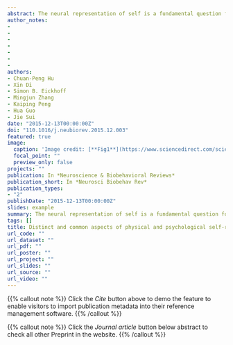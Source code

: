 ```yaml
---
abstract: The neural representation of self is a fundamental question for brain research. Employing activation likelihood estimation (ALE) meta-analyses, we assessed the commonalities and distinctions between different components of the self by focusing on the ‘physical’ self and the ‘psychological’ self – assessed respectively through face processing and self-referential tasks. We first conducted ALE meta-analyses by computing the convergence of findings on brain activation in self-face recognition and self-referential studies respectively. Contrast and conjunction analyses of these two meta-analytic results were then applied to extract the distinctions and commonalities in self-face and self-reference tasks. Facial self processing was particularly associated with lateral brain regions with a right hemispheric dominance, while processing psychological self predominantly activated cortical midline structures, more specifically the anterior cingulate cortex/superior frontal cortex. In contrast, the conjunction analyses showed that the two aspects of self-processing recruit the dorsal anterior cingulate cortex and the left inferior frontal gyrus extending to the insula. A framework including both distinct and common neural representation of selfs is discussed.
author_notes:
- 
- 
- 
- 
- 
- 
- 
authors:
- Chuan-Peng Hu
- Xin Di
- Simon B. Eickhoff
- Mingjun Zhang
- Kaiping Peng
- Hua Guo
- Jie Sui
date: "2015-12-13T00:00:00Z"
doi: "110.1016/j.neubiorev.2015.12.003"
featured: true
image:
  caption: 'Image credit: [**Fig1**](https://www.sciencedirect.com/science/article/abs/pii/S0149763415300920?via%3Dihub)'
  focal_point: ""
  preview_only: false
projects: ""
publication: In *Neuroscience & Biobehavioral Reviews*
publication_short: In *Neurosci Biobehav Rev*
publication_types: 
- "2"
publishDate: "2015-12-13T00:00:00Z"
slides: example
summary: The neural representation of self is a fundamental question for brain research. Employing activation likelihood estimation (ALE) meta-analyses, we assessed the commonalities and distinctions between different components of the self by focusing on the ‘physical’ self and the ‘psychological’ self – assessed respectively through face processing and self-referential tasks.
tags: []
title: Distinct and common aspects of physical and psychological self-representation in the brain:A meta-analysis of self-bias in facial and self-referential judgements
url_code: ""
url_dataset: ""
url_pdf: ""
url_poster: ""
url_project: ""
url_slides: ""
url_source: ""
url_video: ""
---
```


{{% callout note %}}
Click the _Cite_ button above to demo the feature to enable visitors to import publication metadata into their reference management software.
{{% /callout %}}

{{% callout note %}}
Click the _Journal article_ button below abstract to check all other Preprint in the website.
{{% /callout %}}
